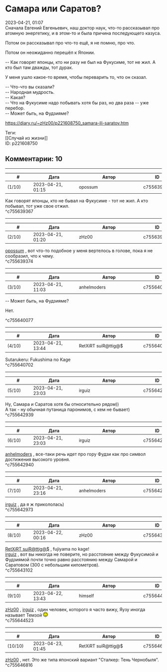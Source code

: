 Самара или Саратов?
===================

  
2023-04-21, 01:07  
 Сначала Евгений Евгеньевич, наш доктор наук, что-то рассказывал про атомную энергетику, и в этом-то и была причина последующего казуса.   
   
 Потом он рассказывал про что-то ещё, я не помню, про что.   
   
 Потом он неожиданно перешёл к Японии.   
   
 -- Как говорят японцы, кто ни разу не был на Фукусиме, тот не жил. А кто был там дважды, тот дурак.   
   
 У меня ушло какое-то время, чтобы переварить то, что он сказал.   
   
 -- Что-что вы сказали?   
 -- Народная мудрость.   
 -- Какая?   
 -- Что на Фукусиме надо побывать хотя бы раз, но два раза -- уже перебор.   
 -- Может быть, на Фудзияме?   
  
<https://diary.ru/~zHz00/p221608750_samara-ili-saratov.htm>  
  
Теги:  
[[Случай из жизни]]  
ID: p221608750  


Комментарии: 10
---------------

  


---



|         #         |              Дата              |                     Автор                     |           ID           |
| --- | --- | --- | --- |
| (1/10) | 2023-04-21, 01:15 | opossum | c755639367 |

  
 Как говорят японцы, кто не бывал на Фукусиме - тот не жил. А кто побывал, тот уже свое отжил.   
 ^c755639367

---



|         #         |              Дата              |                     Автор                     |           ID           |
| --- | --- | --- | --- |
| (2/10) | 2023-04-21, 01:20 | zHz00 | c755639374 |

  
  [opossum](https://pssm.diary.ru "змей о двух головах")  , вот что-то подобное у меня вертелось в голове, пока я не сообразил, что к чему.   
 ^c755639374

---



|         #         |              Дата              |                     Автор                     |           ID           |
| --- | --- | --- | --- |
| (3/10) | 2023-04-21, 11:03 | anhelmoders | c755640077 |

  
  -- Может быть, на Фудзияме? 

   
  Нет. 

   
 ^c755640077

---



|         #         |              Дата              |                     Автор                     |           ID           |
| --- | --- | --- | --- |
| (4/10) | 2023-04-21, 13:44 | RetXiRT suiR@ttig@$ | c755640702 |

  
 Sutarukeru: Fukushima no Kage   
 ^c755640702

---



|         #         |              Дата              |                     Автор                     |           ID           |
| --- | --- | --- | --- |
| (5/10) | 2023-04-21, 23:03 | irguiz | c755642939 |

  
 Ну, Самара и Саратов хотя бы относительно рядом))   
 А так - ну обычная путаница паронимов, с кем не бывает)   
 ^c755642939

---



|         #         |              Дата              |                     Автор                     |           ID           |
| --- | --- | --- | --- |
| (6/10) | 2023-04-21, 23:03 | irguiz | c755642940 |

  
  [anhelmoders](https://anhelmoders.diary.ru "No plans. Only wonders.")  , все-таки речь идет про гору Фудзи как про символ достижения высокого уровня.   
 ^c755642940

---



|         #         |              Дата              |                     Автор                     |           ID           |
| --- | --- | --- | --- |
| (7/10) | 2023-04-21, 23:16 | anhelmoders | c755642973 |

  
  [irguiz](https://irguiz.diary.ru "Тетрадь для всякой всячины")  , да я ж прикололась)   
 ^c755642973

---



|         #         |              Дата              |                     Автор                     |           ID           |
| --- | --- | --- | --- |
| (8/10) | 2023-04-22, 00:16 | zHz00 | c755643102 |

  
  [RetXiRT suiR@ttig@$](https://Hellspawn.diary.ru "Atomicautionuclear")  , fujiyama no kage!   
  [irguiz](https://irguiz.diary.ru "Тетрадь для всякой всячины")  , вот вы никогда не поверите, но расстояние между Фукусимой и Фудзиямой почти точно равно расстоянию между Самарой и Саратовом (300 с небольшим километров).   
 ^c755643102

---



|         #         |              Дата              |                     Автор                     |           ID           |
| --- | --- | --- | --- |
| (9/10) | 2023-04-22, 13:43 | himself | c755644523 |

  
  [zHz00](https://zHz00.diary.ru "Untitled")  ,  [irguiz](https://irguiz.diary.ru "Тетрадь для всякой всячины")  , один человек, которого я часто вижу, Яузу иногда называет Темзой ![:)](pics/3.gif)   
 ^c755644523

---



|         #         |              Дата              |                     Автор                     |           ID           |
| --- | --- | --- | --- |
| (10/10) | 2023-04-23, 01:45 | RetXiRT suiR@ttig@$ | c755646816 |

  
   [zHz00](https://zHz00.diary.ru "дневник Untitled")  , нет. Это же типа японский вариант "Сталкер: Тень Чернобыля".   
 ^c755646816